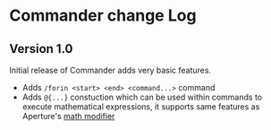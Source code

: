 # Commander change Log

## Version 1.0

Initial release of Commander adds very basic features.

* Adds `/forin <start> <end> <command...>` command
* Adds `@{...}` constuction which can be used within commands to execute mathematical expressions, it supports same features as Aperture's [math modifier](https://github.com/mchorse/aperture/wiki/Math-Expressions)